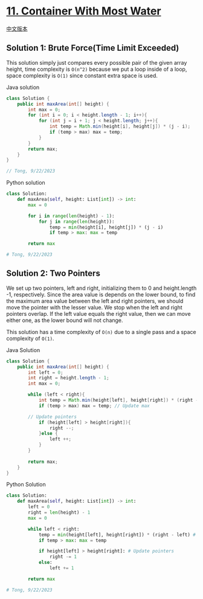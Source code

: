 # [11. Container With Most Water](https://leetcode.com/problems/container-with-most-water/)

[中文版本](/Solution_CN/0011_Container_With_Most_Water_CN.md)

## Solution 1: Brute Force(Time Limit Exceeded)

This solution simply just compares every possible pair of the given array height, time complexity is `O(n^2)` because we put a loop inside of a loop, space complexity is `O(1)` since constant extra space is used.

Java solution

```java
class Solution {
    public int maxArea(int[] height) {
        int max = 0;
        for (int i = 0; i < height.length - 1; i++){
            for (int j = i + 1; j < height.length; j++){
                int temp = Math.min(height[i], height[j]) * (j - i);
                if (temp > max) max = temp;
            }
        }
        return max;
    }
}

// Tong, 9/22/2023
```

Python solution

```python
class Solution:
    def maxArea(self, height: List[int]) -> int:
        max = 0

        for i in range(len(height) - 1):
            for j in range(len(height)):
                temp = min(height[i], height[j]) * (j - i)
                if temp > max: max = temp

        return max

# Tong, 9/22/2023
```

## Solution 2: Two Pointers

We set up two pointers, left and right, initializing them to 0 and height.length -1, respectively. Since the area value is depends on the lower bound, to find the maximum area value between the left and right pointers, we should move the pointer with the lesser value. We stop when the left and right pointers overlap. If the left value equals the right value, then we can move either one, as the lower bound will not change.

This solution has a time complexity of `O(n)` due to a single pass and a space complexity of `O(1)`.

Java Solution

```java
class Solution {
    public int maxArea(int[] height) {
        int left = 0;
        int right = height.length - 1;
        int max = 0;

        while (left < right){
            int temp = Math.min(height[left], height[right]) * (right - left); # Count current area
            if (temp > max) max = temp; // Update max

	    // Update pointers
            if (height[left] > height[right]){
                right --;
            }else {
                left ++;
            }
        }
  
        return max;
    }
}
```

Python Solution

```python
class Solution:
    def maxArea(self, height: List[int]) -> int:
        left = 0
        right = len(height) - 1
        max = 0

        while left < right:
            temp = min(height[left], height[right]) * (right - left) # Count current area
            if temp > max: max = temp

            if height[left] > height[right]: # Update pointers
                right -= 1
            else:
                left += 1

        return max

# Tong, 9/22/2023
```
